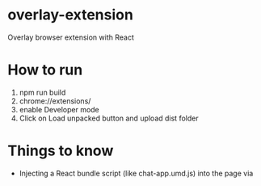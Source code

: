 # overlay-extension
Overlay browser extension with React

# How to run
1. npm run build
2. chrome://extensions/
3. enable Developer mode
4. Click on Load unpacked button and upload dist folder

# Things to know
- Injecting a React bundle script (like chat-app.umd.js) into the page via <script> tag often fails due to Content Security Policies (CSPs), especially on websites like Salesforce, GitHub, etc.
  So, we are creating a single bundled content script that includes your React app. Check vite config for more details.
- Because of above step it will not run in browser with this code.. if need we need to update vite config
- Assets added in the assets folder usually takes path from browser url and appends path to it and image does not load, to fix it we are using extensions path to load images
 `browser.runtime.getURL('assets/react.svg');`
- As we are using Shadow DOM, to work inline css we are injecting CSS manually into Shadow DOM (Refer content.jsx file)

